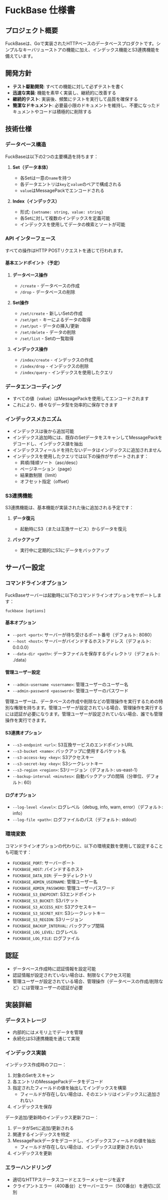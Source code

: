 # FuckBase 仕様書

## プロジェクト概要

FuckBaseは、Goで実装されたHTTPベースのデータベースプロダクトです。シンプルなキーバリューストアの機能に加え、インデックス機能とS3連携機能を備えています。

## 開発方針

- **テスト駆動開発**: すべての機能に対して必ずテストを書く
- **迅速な実装**: 機能を素早く実装し、継続的に改善する
- **継続的テスト**: 実装後、頻繁にテストを実行して品質を確保する
- **簡潔なドキュメント**: 必要最小限のドキュメントを維持し、不要になったドキュメントやコードは積極的に削除する

## 技術仕様

### データベース構造

FuckBaseは以下の2つの主要構造を持ちます：

1. **Set（データ本体）**
   - 各Setは一意の`name`を持つ
   - 各データエントリは`key`と`value`のペアで構成される
   - `value`はMessagePackでエンコードされる

2. **Index（インデックス）**
   - 形式: `{setname: string, value: string}`
   - 各Setに対して複数のインデックスを定義可能
   - インデックスを使用してデータの検索とソートが可能

### API インターフェース

すべての操作はHTTP POSTリクエストを通じて行われます。

#### 基本エンドポイント（予定）

1. **データベース操作**
   - `/create` - データベースの作成
   - `/drop` - データベースの削除

2. **Set操作**
   - `/set/create` - 新しいSetの作成
   - `/set/get` - キーによるデータの取得
   - `/set/put` - データの挿入/更新
   - `/set/delete` - データの削除
   - `/set/list` - Setの一覧取得

3. **インデックス操作**
   - `/index/create` - インデックスの作成
   - `/index/drop` - インデックスの削除
   - `/index/query` - インデックスを使用したクエリ

### データエンコーディング

- すべての値（value）はMessagePackを使用してエンコードされます
- これにより、様々なデータ型を効率的に保存できます

### インデックスメカニズム

- インデックスは後から追加可能
- インデックス追加時には、既存のSetデータをスキャンしてMessagePackをデコードし、インデックス値を抽出
- インデックスフィールドを持たないデータはインデックスに追加されません
- インデックスを使用したクエリでは以下の操作がサポートされます：
  - 昇順/降順ソート（asc/desc）
  - ページネーション（page）
  - 結果数制限（limit）
  - オフセット指定（offset）

### S3連携機能

S3連携機能は、基本機能が実装された後に追加される予定です：

1. **データ復元**
   - 起動時にS3（または互換サービス）からデータを復元

2. **バックアップ**
   - 実行中に定期的にS3にデータをバックアップ

## サーバー設定

### コマンドラインオプション

FuckBaseサーバーは起動時に以下のコマンドラインオプションをサポートします：

```
fuckbase [options]
```

#### 基本オプション

- `--port <port>`: サーバーが待ち受けるポート番号（デフォルト: 8080）
- `--host <host>`: サーバーがバインドするホストアドレス（デフォルト: 0.0.0.0）
- `--data-dir <path>`: データファイルを保存するディレクトリ（デフォルト: ./data）

#### 管理ユーザー設定

- `--admin-username <username>`: 管理ユーザーのユーザー名
- `--admin-password <password>`: 管理ユーザーのパスワード

管理ユーザーは、データベースの作成や削除などの管理操作を実行するための特別な権限を持ちます。管理ユーザーが設定されている場合、管理操作を実行するには認証が必要になります。管理ユーザーが設定されていない場合、誰でも管理操作を実行できます。

#### S3連携オプション

- `--s3-endpoint <url>`: S3互換サービスのエンドポイントURL
- `--s3-bucket <name>`: バックアップに使用するバケット名
- `--s3-access-key <key>`: S3アクセスキー
- `--s3-secret-key <key>`: S3シークレットキー
- `--s3-region <region>`: S3リージョン（デフォルト: us-east-1）
- `--backup-interval <minutes>`: 自動バックアップの間隔（分単位、デフォルト: 60）

#### ログオプション

- `--log-level <level>`: ログレベル（debug, info, warn, error）（デフォルト: info）
- `--log-file <path>`: ログファイルのパス（デフォルト: stdout）

### 環境変数

コマンドラインオプションの代わりに、以下の環境変数を使用して設定することも可能です：

- `FUCKBASE_PORT`: サーバーポート
- `FUCKBASE_HOST`: バインドするホスト
- `FUCKBASE_DATA_DIR`: データディレクトリ
- `FUCKBASE_ADMIN_USERNAME`: 管理ユーザー名
- `FUCKBASE_ADMIN_PASSWORD`: 管理ユーザーパスワード
- `FUCKBASE_S3_ENDPOINT`: S3エンドポイント
- `FUCKBASE_S3_BUCKET`: S3バケット
- `FUCKBASE_S3_ACCESS_KEY`: S3アクセスキー
- `FUCKBASE_S3_SECRET_KEY`: S3シークレットキー
- `FUCKBASE_S3_REGION`: S3リージョン
- `FUCKBASE_BACKUP_INTERVAL`: バックアップ間隔
- `FUCKBASE_LOG_LEVEL`: ログレベル
- `FUCKBASE_LOG_FILE`: ログファイル

## 認証

- データベース作成時に認証情報を設定可能
- 認証情報が設定されていない場合は、制限なくアクセス可能
- 管理ユーザーが設定されている場合、管理操作（データベースの作成/削除など）には管理ユーザーの認証が必要

## 実装詳細

### データストレージ

- 内部的にはメモリ上でデータを管理
- 永続化はS3連携機能を通じて実現

### インデックス実装

インデックス作成時のフロー：
1. 対象のSetをスキャン
2. 各エントリのMessagePackデータをデコード
3. 指定されたフィールドの値を抽出してインデックスを構築
   - フィールドが存在しない場合は、そのエントリはインデックスに追加されない
4. インデックスを保存

データ追加/更新時のインデックス更新フロー：
1. データがSetに追加/更新される
2. 関連するインデックスを特定
3. MessagePackデータをデコードし、インデックスフィールドの値を抽出
   - フィールドが存在しない場合は、インデックスは更新されない
4. インデックスを更新

### エラーハンドリング

- 適切なHTTPステータスコードとエラーメッセージを返す
- クライアントエラー（400番台）とサーバーエラー（500番台）を適切に区別